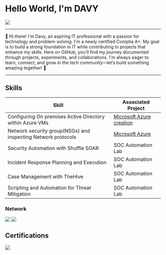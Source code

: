 # Hello World, I'm DAVY
<a href="https://linkedin.com/in/davy-tape"><img src="https://img.shields.io/badge/-LinkedIn-0072b1?&style=for-the-badge&logo=linkedin&logoColor=white" /></a>

---  

👋 Hi there! I'm Davy, an aspiring IT professional with a passion for technology and problem-solving. I'm a newly certified Comptia A+. My goal is to build a strong foundation in IT while contributing to projects that enhance my skills. Here on GitHub, you'll find my journey documented through projects, experiments, and collaborations. I'm always eager to learn, connect, and grow in the tech community—let’s build something amazing together! 🚀  

---  

## Skills

| Skill                                         | Associated Project         |
|-----------------------------------------------|----------------------------|
| Configuring On premises Active Directory within Azure VMs| <a href="https://github.com/Davy-IT/Microsoft-Azure">Microsoft Azure creation</a>|
| Network security group(NSGs) and inspecting Network protocols | <a href="https://github.com/Davy-IT/Microsoft-Azure-VMs">Microsoft Azure</a>|
| Security Automation with Shuffle SOAR         | SOC Automation Lab|
| Incident Response Planning and Execution      | SOC Automation Lab|
| Case Management with TheHive                  | SOC Automation Lab|
| Scripting and Automation for Threat Mitigation | SOC Automation Lab|

### Network
<div>
    <img src="https://img.shields.io/badge/-Wireshark-1679A7?&style=for-the-badge&logo=Wireshark&logoColor=white" />
    <img src="https://img.shields.io/badge/-Azure-EF3B2D?&style=for-the-badge&logo=Suricata&logoColor=white" />

## Certifications

<img src="https://img.shields.io/badge/-Comptia A%2B-FF0000?&style=for-the-badge&logo=CompTIA&logoColor=white" />


